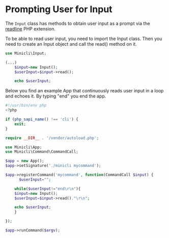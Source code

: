 # Prompting User for Input

The `Input` class has methods to obtain user input as a prompt via the [readline](https://www.php.net/manual/en/function.readline.php) PHP extension.

To be able to read user input, you need to import the Input class. Then you need to create an Input object and call the read() method on it.

```php
use Minicli\Input;

(...)
    $input=new Input();
    $userInput=$input->read();

    echo $userInput;
```
Below you find an example App that continuously reads user input in a loop and echoes it. By typing "end" you end the app.

```php
#!/usr/bin/env php
<?php

if (php_sapi_name() !== 'cli') {
    exit;
}

require __DIR__ . '/vendor/autoload.php';

use Minicli\App;
use Minicli\Command\CommandCall;

$app = new App();
$app->setSignature('./minicli mycommand');

$app->registerCommand('mycommand', function(CommandCall $input) {
      $userInput="";

    while($userInput!="end\r\n"){
    $input=new Input();
    $userInput=$input->read()."\r\n";

    echo $userInput;
    }

});

$app->runCommand($argv);
```

